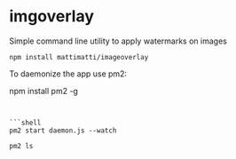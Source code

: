 # imgoverlay
Simple command line utility to apply watermarks on images

```shell
npm install mattimatti/imageoverlay
```


To daemonize the app use pm2:


npm install pm2 -g
```


```shell
pm2 start daemon.js --watch
```


```shell
pm2 ls
```